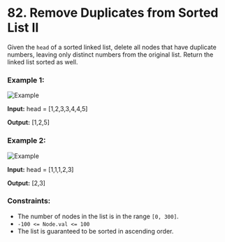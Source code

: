 # 82. Remove Duplicates from Sorted List II

Given the `head` of a sorted linked list, delete all nodes that have duplicate numbers, leaving only distinct numbers from the original list. Return the linked list sorted as well.


### Example 1:
![Example](https://assets.leetcode.com/uploads/2021/01/04/linkedlist1.jpg)

**Input:** head = [1,2,3,3,4,4,5]

**Output:** [1,2,5]

### Example 2:
![Example](https://assets.leetcode.com/uploads/2021/01/04/linkedlist2.jpg)

**Input:** head = [1,1,1,2,3]

**Output:** [2,3]
 

### Constraints:

- The number of nodes in the list is in the range `[0, 300]`.
- `-100 <= Node.val <= 100`
- The list is guaranteed to be sorted in ascending order.